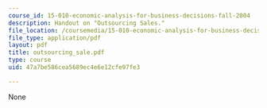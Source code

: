 ```yaml
---
course_id: 15-010-economic-analysis-for-business-decisions-fall-2004
description: Handout on "Outsourcing Sales."
file_location: /coursemedia/15-010-economic-analysis-for-business-decisions-fall-2004/47a7be586cea5689ec4e6e12cfe97fe3_outsourcing_sale.pdf
file_type: application/pdf
layout: pdf
title: outsourcing_sale.pdf
type: course
uid: 47a7be586cea5689ec4e6e12cfe97fe3

---
```

None